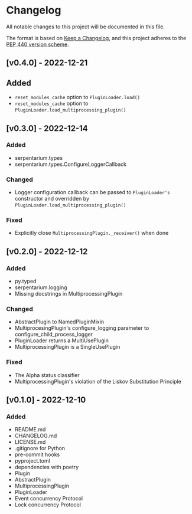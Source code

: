 # Changelog

All notable changes to this project will be documented in this file.

The format is based on [Keep a
Changelog](https://keepachangelog.com/en/1.0.0/), and this project adheres to
the [PEP 440 version scheme](https://peps.python.org/pep-0440/#version-scheme).

## [v0.4.0] - 2022-12-21
## Added
- `reset_modules_cache` option to `PluginLoader.load()`
- `reset_modules_cache` option to `PluginLoader.load_multiprocessing_plugin()`

## [v0.3.0] - 2022-12-14
### Added
- serpentarium.types
- serpentarium.types.ConfigureLoggerCallback

### Changed
- Logger configuration callback can be passed to `PluginLoader's` constructor
  and overridden by `PluginLoader.load_multiprocessing_plugin()`

### Fixed
- Explicitly close `MultiprocessingPlugin._receiver()` when done

## [v0.2.0] - 2022-12-12
### Added
- py.typed
- serpentarium.logging
- Missing docstrings in MultiprocessingPlugin

### Changed
- AbstractPlugin to NamedPluginMixin
- MultiprocesingPlugin's configure_logging parameter to configure_child_process_logger
- PluginLoader returns a MultiUsePlugin
- MultiprocessingPlugin is a SingleUsePlugin

### Fixed
- The Alpha status classifier
- MultiprocessingPlugin's violation of the Liskov Substitution Principle

## [v0.1.0] - 2022-12-10
### Added
- README.md
- CHANGELOG.md
- LICENSE.md
- .gitignore for Python
- pre-commit hooks
- pyproject.toml
- dependencies with poetry
- Plugin
- AbstractPlugin
- MultiprocessingPlugin
- PluginLoader
- Event concurrency Protocol
- Lock concurrency Protocol
